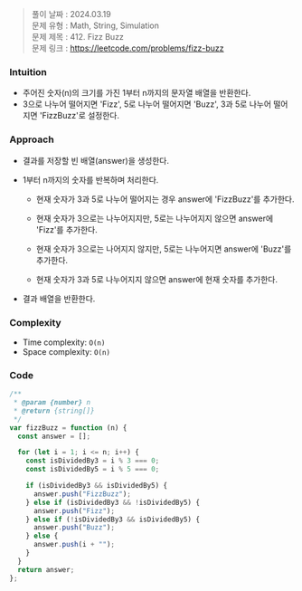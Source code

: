 > 풀이 날짜 : 2024.03.19  
> 문제 유형 : Math, String, Simulation  
> 문제 제목 : 412. Fizz Buzz  
> 문제 링크 : https://leetcode.com/problems/fizz-buzz

### Intuition

- 주어진 숫자(n)의 크기를 가진 1부터 n까지의 문자열 배열을 반환한다.
- 3으로 나누어 떨어지면 'Fizz', 5로 나누어 떨어지면 'Buzz', 3과 5로 나누어 떨어지면 'FizzBuzz'로 설정한다.

### Approach

- 결과를 저장할 빈 배열(answer)을 생성한다.

- 1부터 n까지의 숫자를 반복하며 처리한다.

  - 현재 숫자가 3과 5로 나누어 떨어지는 경우 answer에 'FizzBuzz'를 추가한다.

  - 현재 숫자가 3으로는 나누어지지만, 5로는 나누어지지 않으면 answer에 'Fizz'를 추가한다.

  - 현재 숫자가 3으로는 나어지지 않지만, 5로는 나누어지면 answer에 'Buzz'를 추가한다.

  - 현재 숫자가 3과 5로 나누어지지 않으면 answer에 현재 숫자를 추가한다.

- 결과 배열을 반환한다.

### Complexity

- Time complexity: `O(n)`
- Space complexity: `O(n)`

### Code

```js
/**
 * @param {number} n
 * @return {string[]}
 */
var fizzBuzz = function (n) {
  const answer = [];

  for (let i = 1; i <= n; i++) {
    const isDividedBy3 = i % 3 === 0;
    const isDividedBy5 = i % 5 === 0;

    if (isDividedBy3 && isDividedBy5) {
      answer.push("FizzBuzz");
    } else if (isDividedBy3 && !isDividedBy5) {
      answer.push("Fizz");
    } else if (!isDividedBy3 && isDividedBy5) {
      answer.push("Buzz");
    } else {
      answer.push(i + "");
    }
  }
  return answer;
};
```
